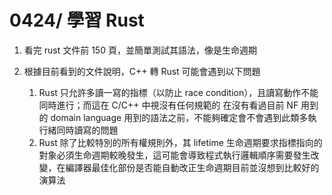 0424/ 學習 Rust
===
1. 看完 rust 文件前 150 頁，並簡單測試其語法，像是生命週期

2. 根據目前看到的文件說明，C++ 轉 Rust 可能會遇到以下問題
   1. Rust 只允許多讀一寫的指標（以防止 race condition），且讀寫動作不能同時進行；而這在 C/C++ 中視沒有任何規範的
   在沒有看過目前 NF 用到的 domain language 用到的語法之前，不能夠確定會不會遇到此類多執行緒同時讀寫的問題
   2. Rust 除了比較特別的所有權規則外，其 lifetime 生命週期要求指標指向的對象必須生命週期較晚發生，這可能會導致程式執行邏輯順序需要發生改變，在編譯器最佳化部份是否能自動改正生命週期目前並沒想到比較好的演算法